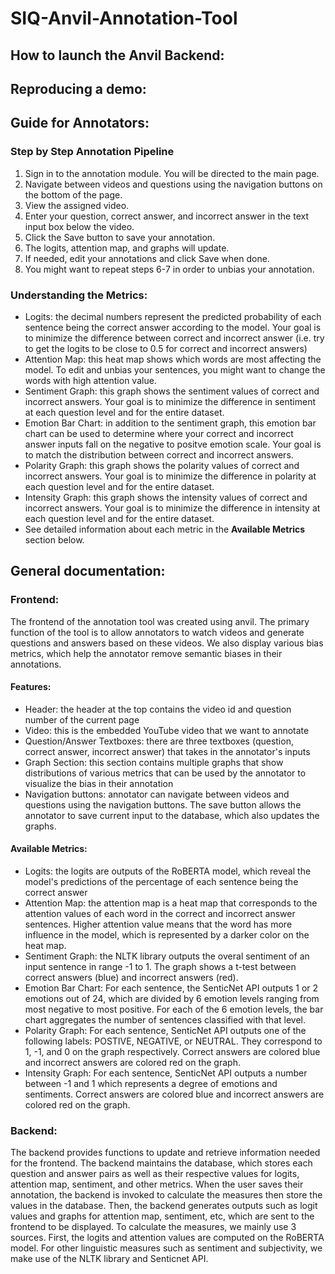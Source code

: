 # SIQ-Anvil-Annotation-Tool


## How to launch the Anvil Backend: 


## Reproducing a demo: 

## Guide for Annotators:
### Step by Step Annotation Pipeline
1. Sign in to the annotation module. You will be directed to the main page.
2. Navigate between videos and questions using the navigation buttons on the bottom of the page.
3. View the assigned video.
4. Enter your question, correct answer, and incorrect answer in the text input box below the video.
5. Click the Save button to save your annotation.
6. The logits, attention map, and graphs will update.
7. If needed, edit your annotations and click Save when done.
8. You might want to repeat steps 6-7 in order to unbias your annotation.

### Understanding the Metrics:
* Logits: the decimal numbers represent the predicted probability of each sentence being the correct answer according to the model. Your goal is to minimize the difference between correct and incorrect answer (i.e. try to get the logits to be close to 0.5 for correct and incorrect answers)
* Attention Map: this heat map shows which words are most affecting the model. To edit and unbias your sentences, you might want to change the words with high attention value.
* Sentiment Graph: this graph shows the sentiment values of correct and incorrect answers. Your goal is to minimize the difference in sentiment at each question level and for the entire dataset.
* Emotion Bar Chart: in addition to the sentiment graph, this emotion bar chart can be used to determine where your correct and incorrect answer inputs fall on the negative to positve emotion scale. Your goal is to match the distribution between correct and incorrect answers.
* Polarity Graph: this graph shows the polarity values of correct and incorrect answers. Your goal is to minimize the difference in polarity at each question level and for the entire dataset.
* Intensity Graph: this graph shows the intensity values of correct and incorrect answers. Your goal is to minimize the difference in intensity at each question level and for the entire dataset.
* See detailed information about each metric in the **Available Metrics** section below.

## General documentation: 

### Frontend: 
The frontend of the annotation tool was created using anvil. The primary function of the tool is to allow annotators to watch videos and generate questions and answers based on these videos. We also display various bias metrics, which help the annotator remove semantic biases in their annotations.

#### Features:
* Header: the header at the top contains the video id and question number of the current page
* Video: this is the embedded YouTube video that we want to annotate
* Question/Answer Textboxes: there are three textboxes (question, correct answer, incorrect answer) that takes in the annotator's inputs
* Graph Section: this section contains multiple graphs that show distributions of various metrics that can be used by the annotator to visualize the bias in their annotation
* Navigation buttons: annotator can navigate between videos and questions using the navigation buttons. The save button allows the annotator to save current input to the database, which also updates the graphs.

#### Available Metrics:
* Logits: the logits are outputs of the RoBERTA model, which reveal the model's predictions of the percentage of each sentence being the correct answer
* Attention Map: the attention map is a heat map that corresponds to the attention values of each word in the correct and incorrect answer sentences. Higher attention value means that the word has more influence in the model, which is represented by a darker color on the heat map.
* Sentiment Graph: the NLTK library outputs the overal sentiment of an input sentence in range -1 to 1. The graph shows a t-test between correct answers (blue) and incorrect answers (red).
* Emotion Bar Chart: For each sentence, the SenticNet API outputs 1 or 2 emotions out of 24, which are divided by 6 emotion levels ranging from most negative to most positive. For each of the 6 emotion levels, the bar chart aggregates the number of sentences classified with that level.
* Polarity Graph: For each sentence, SenticNet API outputs one of the following labels: POSTIVE, NEGATIVE, or NEUTRAL. They correspond to 1, -1, and 0 on the graph respectively. Correct answers are colored blue and incorrect answers are colored red on the graph.
* Intensity Graph: For each sentence, SenticNet API outputs a number between -1 and 1 which represents a degree of emotions and sentiments. Correct answers are colored blue and incorrect answers are colored red on the graph.


### Backend: 
The backend provides functions to update and retrieve information needed for the frontend. The backend maintains the database, which stores each question and answer pairs as well as their respective values for logits, attention map, sentiment, and other metrics. When the user saves their annotation, the backend is invoked to calculate the measures then store the values in the database. Then, the backend generates outputs such as logit values and graphs for attention map, sentiment, etc, which are sent to the frontend to be displayed. To calculate the measures, we mainly use 3 sources. First, the logits and attention values are computed on the RoBERTA model. For other linguistic measures such as sentiment and subjectivity, we make use of the NLTK library and Senticnet API. 
